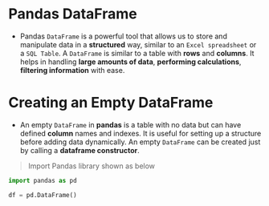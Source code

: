 # Pandas **DataFrame**

- Pandas `DataFrame` is a powerful tool that allows us to store and manipulate data in a **structured** way, similar to an `Excel spreadsheet` or a `SQL Table`. A `DataFrame` is similar to a table with **rows** and **columns**. It helps in handling **large amounts of data**, **performing calculations**, **filtering information** with ease.

# Creating an Empty DataFrame

- An empty `DataFrame` in **pandas** is a table with no data but can have defined **column** names and indexes. It is useful for setting up a structure before adding data dynamically. An empty `DataFrame` can be created just by calling a **dataframe constructor**.

> Import Pandas library shown as below
```python
import pandas as pd
```

```python
df = pd.DataFrame()
```
